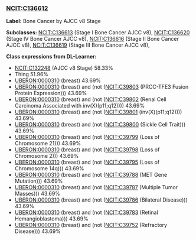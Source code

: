 
### [NCIT:C136612](http://purl.obolibrary.org/obo/NCIT_C136612)
**Label:** Bone Cancer by AJCC v8 Stage

**Subclasses:** [NCIT:C136613](http://purl.obolibrary.org/obo/NCIT_C136613) (Stage I Bone Cancer AJCC v8), [NCIT:C136620](http://purl.obolibrary.org/obo/NCIT_C136620) (Stage IV Bone Cancer AJCC v8), [NCIT:C136616](http://purl.obolibrary.org/obo/NCIT_C136616) (Stage II Bone Cancer AJCC v8), [NCIT:C136619](http://purl.obolibrary.org/obo/NCIT_C136619) (Stage III Bone Cancer AJCC v8), 

**Class expressions from DL-Learner:**

- [NCIT:C132248](http://purl.obolibrary.org/obo/NCIT_C132248) (AJCC v8 Stage) 58.33%
- Thing 51.96%
- [UBERON:0000310](http://purl.obolibrary.org/obo/UBERON_0000310) (breast) 43.69%
- [UBERON:0000310](http://purl.obolibrary.org/obo/UBERON_0000310) (breast) and (not ([NCIT:C39803](http://purl.obolibrary.org/obo/NCIT_C39803) (PRCC-TFE3 Fusion Protein Expression))) 43.69%
- [UBERON:0000310](http://purl.obolibrary.org/obo/UBERON_0000310) (breast) and (not ([NCIT:C39802](http://purl.obolibrary.org/obo/NCIT_C39802) (Renal Cell Carcinoma Associated with inv(X)(p11;q12)))) 43.69%
- [UBERON:0000310](http://purl.obolibrary.org/obo/UBERON_0000310) (breast) and (not ([NCIT:C39801](http://purl.obolibrary.org/obo/NCIT_C39801) (inv(X)(p11;q12)))) 43.69%
- [UBERON:0000310](http://purl.obolibrary.org/obo/UBERON_0000310) (breast) and (not ([NCIT:C39800](http://purl.obolibrary.org/obo/NCIT_C39800) (Sickle Cell Trait))) 43.69%
- [UBERON:0000310](http://purl.obolibrary.org/obo/UBERON_0000310) (breast) and (not ([NCIT:C39799](http://purl.obolibrary.org/obo/NCIT_C39799) (Loss of Chromosome 21))) 43.69%
- [UBERON:0000310](http://purl.obolibrary.org/obo/UBERON_0000310) (breast) and (not ([NCIT:C39798](http://purl.obolibrary.org/obo/NCIT_C39798) (Loss of Chromosome 2))) 43.69%
- [UBERON:0000310](http://purl.obolibrary.org/obo/UBERON_0000310) (breast) and (not ([NCIT:C39795](http://purl.obolibrary.org/obo/NCIT_C39795) (Loss of Chromosome 14q))) 43.69%
- [UBERON:0000310](http://purl.obolibrary.org/obo/UBERON_0000310) (breast) and (not ([NCIT:C39788](http://purl.obolibrary.org/obo/NCIT_C39788) (MET Gene Mutation))) 43.69%
- [UBERON:0000310](http://purl.obolibrary.org/obo/UBERON_0000310) (breast) and (not ([NCIT:C39787](http://purl.obolibrary.org/obo/NCIT_C39787) (Multiple Tumor Masses))) 43.69%
- [UBERON:0000310](http://purl.obolibrary.org/obo/UBERON_0000310) (breast) and (not ([NCIT:C39786](http://purl.obolibrary.org/obo/NCIT_C39786) (Bilateral Disease))) 43.69%
- [UBERON:0000310](http://purl.obolibrary.org/obo/UBERON_0000310) (breast) and (not ([NCIT:C39783](http://purl.obolibrary.org/obo/NCIT_C39783) (Retinal Hemangioblastoma))) 43.69%
- [UBERON:0000310](http://purl.obolibrary.org/obo/UBERON_0000310) (breast) and (not ([NCIT:C39752](http://purl.obolibrary.org/obo/NCIT_C39752) (Refractory Disease))) 43.69%


